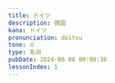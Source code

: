 ```yaml
---
title: ドイツ
description: 德国
kana: ドイツ
pronunciation: doitsu
tone: ①
type: 名词
pubDate: 2024-08-08 00:00:36
lessonIndex: 1
---
```


